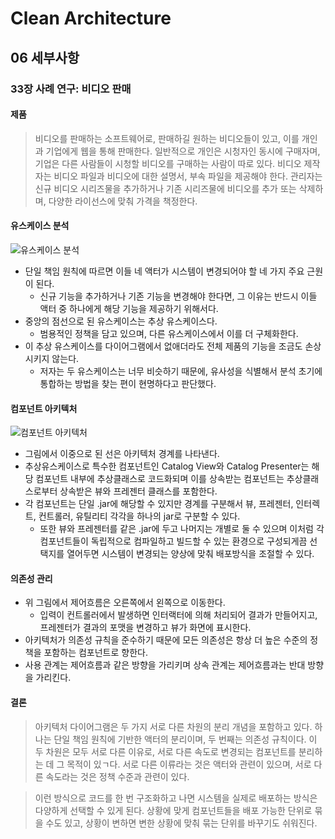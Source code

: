 # Clean Architecture

## 06 세부사항

### 33장 사례 연구: 비디오 판매

#### 제품

> 비디오를 판매하는 소프트웨어로, 판매하길 원하는 비디오들이 있고, 이를 개인과 기업에게 웹을 통해 판매한다. 일반적으로 개인은 시청자인 동시에 구매자며, 기업은 다른 사람들이 시청할 비디오를 구매하는 사람이 따로 있다. 비디오 제작자는 비디오 파일과 비디오에 대한 설명서, 부속 파일을 제공해야 한다. 관리자는 신규 비디오 시리즈물을 추가하거나 기존 시리즈물에 비디오를 추가 또는 삭제하며, 다양한 라이선스에 맞춰 가격을 책정한다.

#### 유스케이스 분석

![유스케이스 분석](https://img1.daumcdn.net/thumb/R1280x0/?scode=mtistory2&fname=https%3A%2F%2Fblog.kakaocdn.net%2Fdn%2FrTeWC%2FbtqCdhqLiAQ%2FWQ0IHFSKFn8IuwUkopAMA1%2Fimg.png)

- 단일 책임 원칙에 따르면 이들 네 액터가 시스템이 변경되어야 할 네 가지 주요 근원이 된다.
  - 신규 기능을 추가하거나 기존 기능을 변경해야 한다면, 그 이유는 반드시 이들 액터 중 하나에게 해당 기능을 제공하기 위해서다.
- 중앙의 점선으로 된 유스케이스는 추상 유스케이스다.
  - 범용적인 정책을 담고 있으며, 다른 유스케이스에서 이를 더 구체화한다.
- 이 추상 유스케이스를 다이어그램에서 없애더라도 전체 제품의 기능을 조금도 손상시키지 않는다.
  - 저자는 두 유스케이스는 너무 비슷하기 때문에, 유사성을 식별해서 분석 초기에 통합하는 방법을 찾는 편이 현명하다고 판단했다.

#### 컴포넌트 아키텍처

![컴포넌트 아키텍처](https://img1.daumcdn.net/thumb/R1280x0/?scode=mtistory2&fname=https%3A%2F%2Fblog.kakaocdn.net%2Fdn%2FcFDjyx%2FbtqCaeWN9kD%2FdJdueROhRdIBmz8s2vIKhk%2Fimg.png)

- 그림에서 이중으로 된 선은 아키텍처 경계를 나타낸다.
- 추상유스케이스로 특수한 컴포넌트인 Catalog View와 Catalog Presenter는 해당 컴포넌트 내부에 추상클래스로 코드화되며 이를 상속받는 컴포넌트는 추상클래스로부터 상속받은 뷰와 프레젠터 클래스를 포함한다.
- 각 컴포넌트는 단일 .jar에 해당할 수 있지만 경계를 구분해서 뷰, 프레젠터, 인터렉트, 컨트롤러, 유틸리티 각각을 하나의 jar로 구분할 수 있다.
  - 또한 뷰와 프레젠터를 같은 .jar에 두고 나머지는 개별로 둘 수 있으며 이처럼 각 컴포넌트들이 독립적으로 컴파일하고 빌드할 수 있는 환경으로 구성되게끔 선택지를 열어두면 시스템이 변경되는 양상에 맞춰 배포방식을 조절할 수 있다.

#### 의존성 관리

- 위 그림에서 제어흐름은 오른쪽에서 왼쪽으로 이동한다.
  - 입력이 컨트롤러에서 발생하면 인터랙터에 의해 처리되어 결과가 만들어지고, 프레젠터가 결과의 포맷을 변경하고 뷰가 화면에 표시한다.
- 아키텍처가 의존성 규칙을 준수하기 때문에 모든 의존성은 항상 더 높은 수준의 정책을 포함하는 컴포넌트로 향한다.
- 사용 관계는 제어흐름과 같은 방향을 가리키며 상속 관계는 제어흐름과는 반대 방향을 가리킨다.

#### 결론

> 아키텍처 다이어그램은 두 가지 서로 다른 차원의 분리 개념을 포함하고 있다. 하나는 단일 책임 원칙에 기반한 액터의 분리이며, 두 번째는 의존성 규칙이다. 이 두 차원은 모두 서로 다른 이유로, 서로 다른 속도로 변경되는 컴포넌트를 분리하는 데 그 목적이 있ㄱ다. 서로 다른 이류라는 것은 액터와 관련이 있으며, 서로 다른 속도라는 것은 정책 수준과 관련이 있다.

> 이런 방식으로 코드를 한 번 구조화하고 나면 시스템을 실제로 배포하는 방식은 다양하게 선택할 수 있게 된다. 상황에 맞게 컴포넌트들을 배포 가능한 단위로 묶을 수도 있고, 상황이 변하면 변한 상황에 맞춰 묶는 단위를 바꾸기도 쉬워진다.
